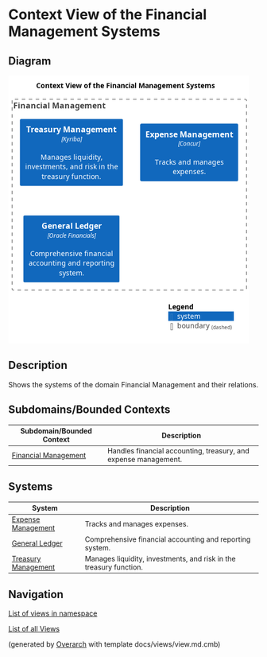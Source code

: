 # Context View of the Financial Management Systems

## Diagram
![Context View of the Financial Management Systems](../../mybank/financial-management/context-view.png)

## Description
Shows the systems of the domain Financial Management and their relations.

## Subdomains/Bounded Contexts
| Subdomain/Bounded Context | Description |
|---|---|
| [Financial Management](../../mybank/financial-management/context-boundary.md)| Handles financial accounting, treasury, and expense management. |

## Systems
| System | Description |
|---|---|
| [Expense Management](../../mybank/financial-management/expense-management-system.md)| Tracks and manages expenses. |
| [General Ledger](../../mybank/financial-management/general-ledger-system.md)| Comprehensive financial accounting and reporting system. |
| [Treasury Management](../../mybank/financial-management/treasury-management-system.md)| Manages liquidity, investments, and risk in the treasury function. |

## Navigation
[List of views in namespace](./views-in-namespace.md)

[List of all Views](../../views.md)


(generated by [Overarch](https://github.com/soulspace-org/overarch) with template docs/views/view.md.cmb)

